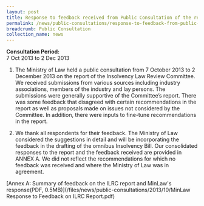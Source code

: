 ```yaml
---
layout: post
title: Response to feedback received from Public Consultation of the report of the Insolvency Law Review Committee
permalink: /news/public-consultations/response-to-feedback-from-public-consultation-on-ILRC-report0
breadcrumb: Public Consultation
collection_name: news
---
```


**Consultation Period:**    
7 Oct 2013 to 2 Dec 2013

1. The Ministry of Law held a public consultation from 7 October 2013 to 2 December 2013 on the report of the Insolvency Law Review Committee.  We received submissions from various sources including industry associations, members of the industry and lay persons.  The submissions were generally supportive of the Committee’s report.  There was some feedback that disagreed with certain recommendations in the report as well as proposals made on issues not considered by the Committee.  In addition, there were inputs to fine-tune recommendations in the report.


2. We thank all respondents for their feedback.  The Ministry of Law considered the suggestions in detail and will be incorporating the feedback in the drafting of the omnibus Insolvency Bill.  Our consolidated responses to the report and the feedback received are provided in ANNEX A.  We did not reflect the recommendations for which no feedback was received and where the Ministry of Law was in agreement. 


[Annex A: Summary of feedback on the ILRC report and MinLaw's response(PDF, 0.5MB)](/files/news/public-consultations/2013/10/MinLaw Response to Feedback on ILRC Report.pdf)
